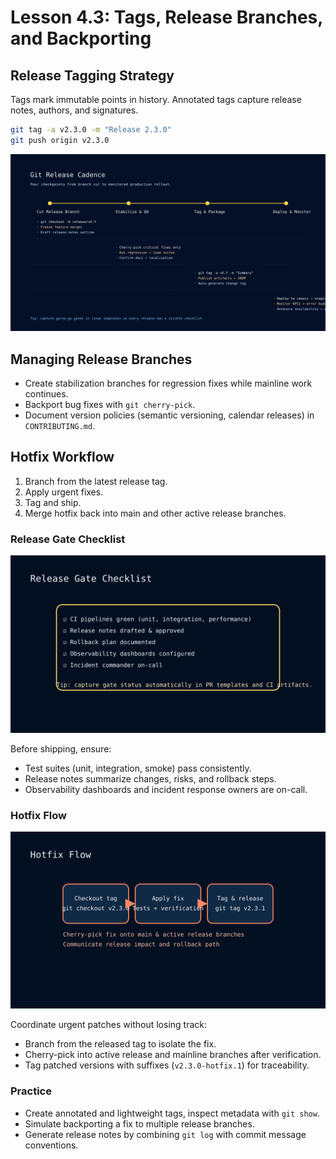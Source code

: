 # Lesson 4.3: Tags, Release Branches, and Backporting

## Release Tagging Strategy

Tags mark immutable points in history. Annotated tags capture release notes, authors, and signatures.

```bash
git tag -a v2.3.0 -m "Release 2.3.0"
git push origin v2.3.0
```

![Release Process](../../../../resources/git/git_release_process.svg)

## Managing Release Branches

- Create stabilization branches for regression fixes while mainline work continues.
- Backport bug fixes with `git cherry-pick`.
- Document version policies (semantic versioning, calendar releases) in `CONTRIBUTING.md`.

## Hotfix Workflow

1. Branch from the latest release tag.
2. Apply urgent fixes.
3. Tag and ship.
4. Merge hotfix back into main and other active release branches.

### Release Gate Checklist

![Release Gate Checklist](../../../../resources/git/git_release_gate_checklist.svg)

Before shipping, ensure:

- Test suites (unit, integration, smoke) pass consistently.
- Release notes summarize changes, risks, and rollback steps.
- Observability dashboards and incident response owners are on-call.

### Hotfix Flow

![Hotfix Flow](../../../../resources/git/git_hotfix_flow.svg)

Coordinate urgent patches without losing track:

- Branch from the released tag to isolate the fix.
- Cherry-pick into active release and mainline branches after verification.
- Tag patched versions with suffixes (`v2.3.0-hotfix.1`) for traceability.

### Practice

- Create annotated and lightweight tags, inspect metadata with `git show`.
- Simulate backporting a fix to multiple release branches.
- Generate release notes by combining `git log` with commit message conventions.
